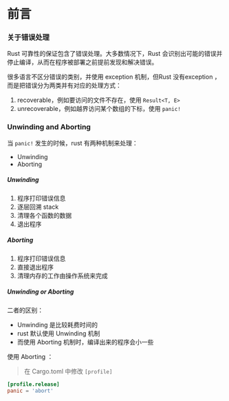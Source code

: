 # 前言

### 关于错误处理

Rust 可靠性的保证包含了错误处理。大多数情况下，Rust 会识别出可能的错误并停止编译，从而在程序被部署之前提前发现和解决错误。

很多语言不区分错误的类别，并使用 exception 机制，但Rust 没有exception ，而是把错误分为两类并有对应的处理方式：
1. recoverable，例如要访问的文件不存在，使用 ```Result<T, E>```
2. unrecoverable，例如越界访问某个数组的下标，使用 ```panic!```

### Unwinding and Aborting

当 ```panic!``` 发生的时候，rust 有两种机制来处理：
- Unwinding
- Aborting

##### Unwinding

1. 程序打印错误信息
2. 逐层回溯 stack
3. 清理各个函数的数据
4. 退出程序

##### Aborting

1. 程序打印错误信息
2. 直接退出程序
3. 清理内存的工作由操作系统来完成

##### Unwinding or Aborting

二者的区别：
- Unwinding 是比较耗费时间的
- rust 默认使用 Unwinding 机制
- 而使用 Aborting 机制时，编译出来的程序会小一些

使用 Aborting ：
> 在 Cargo.toml 中修改 ```[profile]```
```toml
[profile.release]
panic = 'abort'
```
